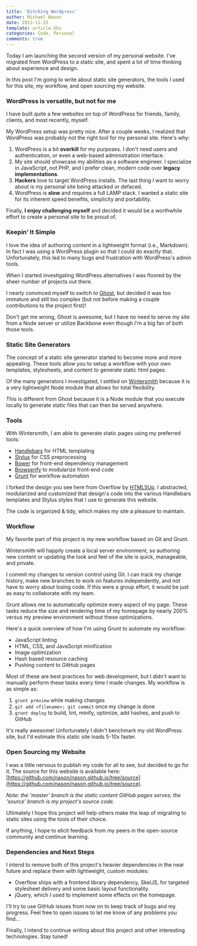 ```yaml
---
title: 'Ditching Wordpress'
author: Michael Nason
date: 2013-11-25
template: article.hbs
categories: Code, Personal
comments: true
---
```


Today I am launching the second version of my personal website. I've migrated from WordPress to a static site, and spent a lot of time thinking about experience and design.

In this post I'm going to write about static site generators, the tools I used for this site, my workflow, and open sourcing my website.<span class="more" />

### WordPress is versatile, but not for me
I have built quite a few websites on top of WordPress for friends, family, clients, and most recently, myself.

My WordPress setup was pretty nice. After a couple weeks, I realized that WordPress was probably not the right tool for my personal site. Here's why:

1. WordPress is a bit **overkill** for my purposes. I don't need users and authentication, or even a web-based administration interface.
2. My site should showcase my abilities as a software engineer. I specialize in JavaScript, not PHP, and I prefer clean, modern code over  **legacy implementations**.
3. **Hackers** love to target WordPress installs. The last thing I want to worry about is my personal site being attacked or defaced.
4. WordPress is **slow** and requires a full LAMP stack. I wanted a static site for its inherent speed benefits, simplicity and portability.

Finally, **I enjoy challenging myself** and decided it would be a worthwhile effort to create a personal site to be proud of.

### Keepin' It Simple
I love the idea of authoring content in a lightweight format (i.e., Markdown). In fact I was using a WordPress plugin so that I could do exactly that. Unfortunately, this led to many bugs and frustration with WordPress's admin tools.

When I started investigating WordPress alternatives I was floored by the sheer number of projects out there.

I nearly convinced myself to switch to [Ghost](https://www.ghost.org), but decided it was too immature and still too complex (but not before making a couple contributions to the project first)!

Don't get me wrong, Ghost is awesome, but I have no need to serve my site from a Node server or utilize Backbone even though I'm a big fan of both those tools.

### Static Site Generators
The concept of a static site generator started to become more and more appealing. These tools allow you to setup a workflow with your own templates, stylesheets, and content to generate static html pages.

Of the many generators I investigated, I settled on [Wintersmith](http://wintersmith.io) because it is a very lightweight Node module that allows for total flexibility.

This is different from Ghost because it is a Node module that you execute locally to generate static files that can then be served anywhere.

### Tools
With Wintersmith, I am able to generate static pages using my preferred tools:

* [Handlebars](http://handlebarsjs.com/) for HTML templating
* [Stylus](https://learnboost.github.io/stylus/) for CSS preprocessing
* [Bower](http://bower.io/) for front-end dependency management
* [Browserify](http://browserify.org/) to modularize front-end code
* [Grunt](http://gruntjs.com/) for workflow automation

I forked the design you see here from Overflow by [HTML5Up](http://html5up.net/). I abstracted, modularized and customized that design's code into the various Handlebars templates and Stylus styles that I use to generate this website.

The code is organized & tidy, which makes my site a pleasure to maintain.

### Workflow
My favorite part of this project is my new workflow based on Git and Grunt.

Wintersmith will happily create a local server environment, so authoring new content or updating the look and feel of the site is quick, manageable, and private.

I commit my changes to version control using Git. I can track my change history, make new branches to work on features independently, and not have to worry about losing code. If this were a group effort, it would be just as easy to collaborate with my team.

Grunt allows me to automatically optimize every aspect of my page. These tasks reduce the size and rendering time of my homepage by nearly 200% versus my preview environment without these optimizations.

Here's a quick overview of how I'm using Grunt to automate my workflow:

* JavaScript linting
* HTML, CSS, and JavaScript minification
* Image optimization
* Hash based resource caching
* Pushing content to GitHub pages

Most of these are best practices for web development, but I didn't want to manually perform these tasks every time I made changes. My workflow is as simple as:

1. `grunt preview` while making changes
2. `git add <filename>; git commit` once my change is done
3. `grunt deploy` to build, lint, minify, optimize, add hashes, and push to GitHub

It's really awesome! Unfortunately I didn't benchmark my old WordPress site, but I'd estimate this static site loads 5-10x faster.

### Open Sourcing my Website
I was a little nervous to publish my code for all to see, but decided to go for it. The source for this website is available here: [https://github.com/nason/nason.github.io/tree/source](https://github.com/nason/nason.github.io/tree/source).

*Note: the 'master' branch is the static content GitHub pages serves; the 'source' branch is my project's source code.*

Ultimately I hope this project will help others make the leap of migrating to static sites using the tools of their choice. 

If anything, I hope to elicit feedback from my peers in the open-source community and continue learning.


### Dependencies and Next Steps

I intend to remove both of this project's heavier dependencies in the near future and replace them with lightweight, custom modules:

* Overflow ships with a frontend library dependency, SkelJS, for targeted stylesheet delivery and some basic layout functionality.
* jQuery, which I used to implement some effects on the homepage.

I'll try to use GitHub issues from now on to keep track of bugs and my progress. Feel free to open issues to let me know of any problems you find...

Finally, I intend to continue writing about this project and other interesting technologies. Stay tuned! 

